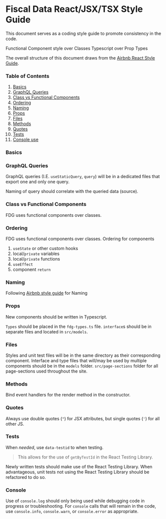 # Fiscal Data React/JSX/TSX Style Guide

This document serves as a coding style guide to promote consistency in the code. 

Functional Component style over Classes
Typescript over Prop Types

The overall structure of this document draws from the [Airbnb React Style Guide](https://github.com/airbnb/javascript/tree/master/react#readme). 

### Table of Contents

1. [Basics](#basics)
1. [GraphQL Queries](#graphql-queries)
1. [Class vs Functional Components](#class-vs-functional-components)
1. [Ordering](#ordering)
1. [Naming](#naming)
1. [Props](#props)
1. [Files](#files)
1. [Methods](#methods)
1. [Quotes](#quotes)
1. [Tests](#tests)
1. [Console use](#console)

### Basics

### GraphQL Queries
GraphQL queries (I.E. `useStaticQuery`, `query`) will be in a dedicated files that export one and only one query.

Naming of query should correlate with the queried data (source).

### Class vs Functional Components
FDG uses functional components over classes. 

### Ordering
FDG uses functional components over classes. Ordering for components 
1. `useState` or other custom hooks
1. local/`private` variables  
1. local/`private` functions
1. `useEffect`
1. component `return`

### Naming
Following [Airbnb style guide](https://github.com/airbnb/javascript/tree/master/react#naming) for Naming

### Props
New components should be written in Typescript. 

`Types` should be placed in the `fdg-types.ts` file.
`interface`s should be in separate files and located in `src/models`.

### Files
Styles and unit test files will be in the same directory as their corresponding component.
Interface and type files that will/may be used by multiple components should be in the `models` folder.
`src/page-sections` folder for all page-sections used throughout the site.

### Methods
Bind event handlers for the render method in the constructor.

### Quotes
Always use double quotes (`"`) for JSX attributes, but single quotes (`'`) for all other JS.

### Tests
When _needed_, use `data-testid` to when testing.
> This allows for the use of `getByTestId` in the React Testing Library.

Newly written tests should make use of the React Testing Library. When advantageous, unit tests 
not using the React Testing Library should be refactored to do so.

### Console
Use of `console.log` should only being used while debugging code in progress or 
troubleshooting. For `console` calls that will remain in the code, use `console.info`, 
`console.warn`, or `console.error` as appropriate.
